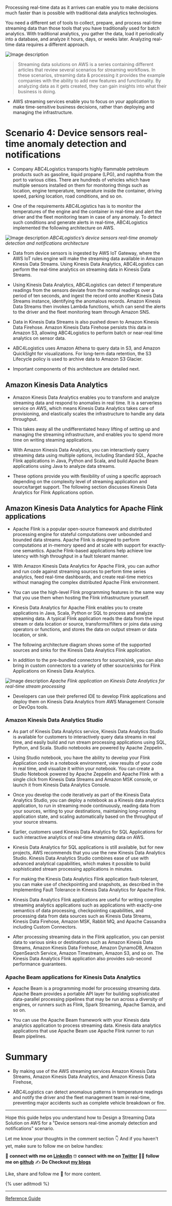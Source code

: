 Processing real-time data as it arrives can enable you to make decisions much faster than is possible with traditional data analytics technologies.

You need a different set of tools to collect, prepare, and process real-time streaming data than those tools that you have traditionally used for batch analytics. With traditional analytics, you gather the data, load it periodically into a database, and analyze it hours, days, or weeks later. Analyzing real-time data requires a different approach.

![Image description](https://dev-to-uploads.s3.amazonaws.com/uploads/articles/a50lcssy2hba5g9k13o5.png) 

> Streaming data solutions on AWS is a series containing different articles that review several scenarios for streaming workflows. In these scenarios, streaming data & processing it provides the example companies with the ability to add new features and functionality. By analyzing data as it gets created, they can gain insights into what their business is doing.

* AWS streaming services enable you to focus on your application to make time-sensitive business decisions, rather than deploying and managing the infrastructure.

# Scenario 4: Device sensors real-time anomaly detection and notifications

* Company ABC4Logistics transports highly flammable petroleum products such as gasoline, liquid propane (LPG), and naphtha from the port to various cities. There are hundreds of vehicles which have multiple sensors installed on them for monitoring things such as location, engine temperature, temperature inside the container, driving speed, parking location, road conditions, and so on. 

* One of the requirements ABC4Logistics has is to monitor the temperatures of the engine and the container in real-time and alert the driver and the fleet monitoring team in case of any anomaly. To detect such conditions and generate alerts in real-time, ABC4Logistics implemented the following architecture on AWS.

![Image description](https://dev-to-uploads.s3.amazonaws.com/uploads/articles/j1hr3695htd6n3degzjq.png)
*ABC4Logistics’s device sensors real-time anomaly detection and notifications architecture*

* Data from device sensors is ingested by AWS IoT Gateway, where the AWS IoT rules engine will make the streaming data available in Amazon Kinesis Data Streams. Using Kinesis Data Analytics, ABC4Logistics can perform the real-time analytics on streaming data in Kinesis Data Streams.

* Using Kinesis Data Analytics, ABC4Logistics can detect if temperature readings from the sensors deviate from the normal readings over a period of ten seconds, and ingest the record onto another Kinesis Data Streams instance, identifying the anomalous records. Amazon Kinesis Data Streams then invokes Lambda functions, which can send the alerts to the driver and the fleet monitoring team through Amazon SNS.

* Data in Kinesis Data Streams is also pushed down to Amazon Kinesis Data Firehose. Amazon Kinesis Data Firehose persists this data in Amazon S3, allowing ABC4Logistics to perform batch or near-real time analytics on sensor data. 

* ABC4Logistics uses Amazon Athena to query data in S3, and Amazon QuickSight for visualizations. For long-term data retention, the S3 Lifecycle policy is used to archive data to Amazon S3 Glacier.

* Important components of this architecture are detailed next.

## Amazon Kinesis Data Analytics

* Amazon Kinesis Data Analytics enables you to transform and analyze streaming data and respond to anomalies in real time. It is a serverless service on AWS, which means Kinesis Data Analytics takes care of provisioning, and elastically scales the infrastructure to handle any data throughput. 

* This takes away all the undifferentiated heavy lifting of setting up and managing the streaming infrastructure, and enables you to spend more time on writing steaming applications.

* With Amazon Kinesis Data Analytics, you can interactively query streaming data using multiple options, including Standard SQL, Apache Flink applications in Java, Python and Scala, and build Apache Beam applications using Java to analyze data streams.

* These options provide you with flexibility of using a specific approach depending on the complexity level of streaming application and source/target support. The following section discusses Kinesis Data Analytics for Flink Applications option.

## Amazon Kinesis Data Analytics for Apache Flink applications

* Apache Flink is a popular open-source framework and distributed processing engine for stateful computations over unbounded and bounded data streams. Apache Flink is designed to perform computations at in-memory speed and at scale with support for exactly-one semantics. Apache Flink-based applications help achieve low latency with high throughput in a fault tolerant manner.

* With Amazon Kinesis Data Analytics for Apache Flink, you can author and run code against streaming sources to perform time series analytics, feed real-time dashboards, and create real-time metrics without managing the complex distributed Apache Flink environment. 

* You can use the high-level Flink programming features in the same way that you use them when hosting the Flink infrastructure yourself.

* Kinesis Data Analytics for Apache Flink enables you to create applications in Java, Scala, Python or SQL to process and analyze streaming data. A typical Flink application reads the data from the input stream or data location or source, transforms/filters or joins data using operators or functions, and stores the data on output stream or data location, or sink.

* The following architecture diagram shows some of the supported sources and sinks for the Kinesis Data Analytics Flink application. 

* In addition to the pre-bundled connectors for source/sink, you can also bring in custom connectors to a variety of other source/sinks for Flink Applications on Kinesis Data Analytics.


![Image description](https://dev-to-uploads.s3.amazonaws.com/uploads/articles/adfy8ephzaifh53f1fuf.png)
*Apache Flink application on Kinesis Data Analytics for real-time stream processing*

* Developers can use their preferred IDE to develop Flink applications and deploy them on Kinesis Data Analytics from AWS Management Console or DevOps tools.

### Amazon Kinesis Data Analytics Studio

* As part of Kinesis Data Analytics service, Kinesis Data Analytics Studio is available for customers to interactively query data streams in real time, and easily build and run stream processing applications using SQL, Python, and Scala. Studio notebooks are powered by Apache Zeppelin.

* Using Studio notebook, you have the ability to develop your Flink Application code in a notebook environment, view results of your code in real time, and visualize it within your notebook. You can create a Studio Notebook powered by Apache Zeppelin and Apache Flink with a single click from Kinesis Data Streams and Amazon MSK console, or launch it from Kinesis Data Analytics Console.

* Once you develop the code iteratively as part of the Kinesis Data Analytics Studio, you can deploy a notebook as a Kinesis data analytics application, to run in streaming mode continuously, reading data from your sources, writing to your destinations, maintaining long-running application state, and scaling automatically based on the throughput of your source streams. 

* Earlier, customers used Kinesis Data Analytics for SQL Applications for such interactive analytics of real-time streaming data on AWS.

* Kinesis Data Analytics for SQL applications is still available, but for new projects, AWS recommends that you use the new Kinesis Data Analytics Studio. Kinesis Data Analytics Studio combines ease of use with advanced analytical capabilities, which makes it possible to build sophisticated stream processing applications in minutes.

* For making the Kinesis Data Analytics Flink application fault-tolerant, you can make use of checkpointing and snapshots, as described in the Implementing Fault Tolerance in Kinesis Data Analytics for Apache Flink.

* Kinesis Data Analytics Flink applications are useful for writing complex streaming analytics applications such as applications with exactly-one semantics of data processing, checkpointing capabilities, and processing data from data sources such as Kinesis Data Streams, Kinesis Data Firehose, Amazon MSK, Rabbit MQ, and Apache Cassandra including Custom Connectors.

* After processing streaming data in the Flink application, you can persist data to various sinks or destinations such as Amazon Kinesis Data Streams, Amazon Kinesis Data Firehose, Amazon DynamoDB, Amazon OpenSearch Service, Amazon Timestream, Amazon S3, and so on. The Kinesis Data Analytics Flink application also provides sub-second performance guarantees.

### Apache Beam applications for Kinesis Data Analytics

* Apache Beam is a programming model for processing streaming data. Apache Beam provides a portable API layer for building sophisticated data-parallel processing pipelines that may be run across a diversity of engines, or runners such as Flink, Spark Streaming, Apache Samza, and so on.

* You can use the Apache Beam framework with your Kinesis data analytics application to process streaming data. Kinesis data analytics applications that use Apache Beam use Apache Flink runner to run Beam pipelines.

# Summary

* By making use of the AWS streaming services Amazon Kinesis Data Streams, Amazon Kinesis Data Analytics, and Amazon Kinesis Data Firehose,

* ABC4Logistics can detect anomalous patterns in temperature readings and notify the driver and the fleet management team in real-time, preventing major accidents such as complete vehicle breakdown or fire.

---

Hope this guide helps you understand how to Design a Streaming Data Solution on AWS for a "Device sensors real-time anomaly detection and notifications" scenario.

Let me know your thoughts in the comment section 👇
And if you haven't yet, make sure to follow me on below handles:

👋 **connect with me on [LinkedIn](https://www.linkedin.com/in/adit-modi-2a4362191/)**
🤓 **connect with me on [Twitter](https://twitter.com/adi_12_modi)**
🐱‍💻 **follow me on [github](https://github.com/AditModi)**
✍️ **Do Checkout [my blogs](https://aditmodi.hashnode.dev)** 

Like, share and follow me 🚀 for more content.

{% user aditmodi %}

---

[Reference Guide](https://docs.aws.amazon.com/whitepapers/latest/streaming-data-solutions-amazon-kinesis/scenario-4.html)